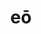 ---
title: eō
meaning: to go
ch: [seven, fourteen, seventeen, f2, f, seventeen7]
pos: verb
inf: īre
thirdpp: iī/īvī
fourthpp: itūrus
conjugation: irregular
six: y
---